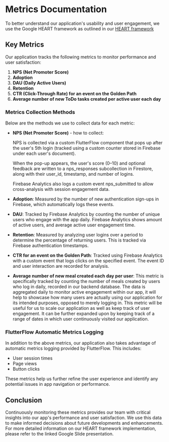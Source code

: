# Metrics Documentation

To better understand our application's usability and user engagement, we use the Google HEART framework as outlined in our [HEART framework](https://docs.google.com/presentation/d/1LoHqij2aKoj_UmXh4wUQEc_CQnoW8cLxyOgLZfQxe4I/edit?usp=sharing)

## Key Metrics

Our application tracks the following metrics to monitor performance and user satisfaction:

1. **NPS (Net Promoter Score)**
2. **Adoption**
3. **DAU (Daily Active Users)**
4. **Retention**
5. **CTR (Click-Through Rate) for an event on the Golden Path**
6. **Average number of new ToDo tasks created per active user each day**

### Metrics Collection Methods

Below are the methods we use to collect data for each metric:

- **NPS (Net Promoter Score)** - how to collect:

    NPS is collected via a custom FlutterFlow component that pops up after the user's 5th login (tracked using a custom counter stored in Firebase         under each user's document).

    When the pop-up appears, the user's score (0–10) and optional feedback are written to a nps_responses subcollection in Firestore, along with their     user_id, timestamp, and number of logins.

    Firebase Analytics also logs a custom event nps_submitted to allow cross-analysis with session engagement data.
  
- **Adoption**: Measured by the number of new authentication sign-ups in Firebase, which automatically logs these events.
  
- **DAU**: Tracked by Firebase Analytics by counting the number of unique users who engage with the app daily.
    Firebase Analytics shows amount of active users, and average active user engagement time.
  
- **Retention**: Measured by analyzing user logins over a period to determine the percentage of returning users. This is tracked via Firebase authentication timestamps.
  
- **CTR for an event on the Golden Path**: Tracked using Firebase Analytics with a custom event that logs clicks on the specified event. The event ID and user interaction are recorded for analysis.
  
- **Average number of new meal created each day per user**: This metric is specifically tracked by counting the number of meals created by users who log in daily, recorded in our backend database. The data is aggregated daily to monitor active engagement within our app, it will help
  to showcase how many users are actually using our application for its intended purposes, opposed to merely logging in. This metric will be useful for us to scale our application as well as keep track of user engagement. It can be further expanded upon by keeping track of a range of dates in which
  user continuously visited our application. 

### FlutterFlow Automatic Metrics Logging

In addition to the above metrics, our application also takes advantage of automatic metrics logging provided by FlutterFlow. This includes:

- User session times
- Page views
- Button clicks

These metrics help us further refine the user experience and identify any potential issues in app navigation or performance.

## Conclusion

Continuously monitoring these metrics provides our team with critical insights into our app's performance and user satisfaction. We use this data to make informed decisions about future developments and enhancements. For more detailed information on our HEART framework implementation, please refer to the linked Google Slide presentation.
